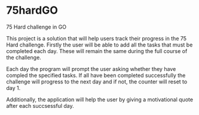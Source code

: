 # 75hardGO
 75 Hard challenge in GO

This project is a solution that will help users track their progress in the 75 Hard challenge. Firstly the user will be able to add all the tasks that must be completed each day. These will remain the same during the full course of the challenge. 

Each day the program will prompt the user asking whether they have compled the specified tasks. If all have been completed successfully the challenge will progress to the next day and if not, the counter will reset to day 1. 

Additionally, the application will help the user by giving a motivational quote after each succsessful day.